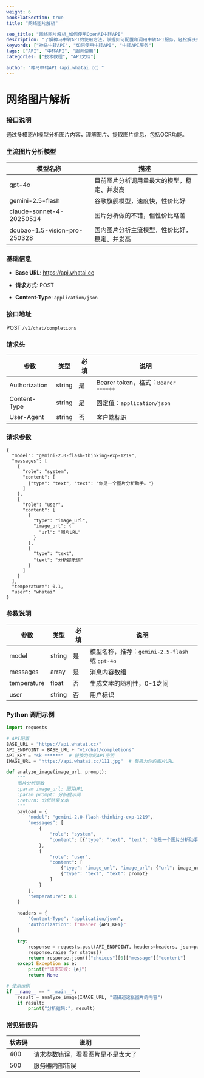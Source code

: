 ```yaml
---
weight: 6
bookFlatSection: true
title: "网络图片解析"

seo_title: "网络图片解析_如何使用OpenAI中转API"
description: "了解神马中转API的使用方法，掌握如何配置和调用中转API服务，轻松解决接口调用难题。"
keywords: ["神马中转API", "如何使用中转API", "中转API服务"]
tags: ["API", "中转API", "服务使用"]
categories: ["技术教程", "API文档"]

author: "神马中转API（api.whatai.cc）"
---
```


# 网络图片解析


### **接口说明**

通过多模态AI模型分析图片内容，理解图片、提取图片信息，包括OCR功能。

### **主流图片分析模型**

| **模型名称** | **描述** |
| --- | --- |
| gpt-4o | 目前图片分析调用量最大的模型，稳定、并发高 |
| gemini-2.5-flash | 谷歌旗舰模型，速度快，性价比好 |
| claude-sonnet-4-20250514 | 图片分析做的不错，但性价比略差 |
| doubao-1.5-vision-pro-250328 | 国内图片分析主流模型，性价比好，稳定、并发高 |

### **基础信息**

*   **Base URL**: https://api.whatai.cc

*   **请求方式**: POST

*   **Content-Type**: `application/json`

### **接口地址**

POST `/v1/chat/completions`

### **请求头**

| **参数** | **类型** | **必填** | **说明** |
| --- | --- | --- | --- |
| Authorization | string | 是 | Bearer token，格式：`Bearer ******` |
| Content-Type | string | 是 | 固定值：`application/json` |
| User-Agent | string | 否 | 客户端标识 |

### **请求参数**

```
{
  "model": "gemini-2.0-flash-thinking-exp-1219",
  "messages": [
    {
      "role": "system",
      "content": [
        {"type": "text", "text": "你是一个图片分析助手。"}
      ]
    },
    {
      "role": "user",
      "content": [
        {
          "type": "image_url",
          "image_url": {
            "url": "图片URL"
          }
        },
        {
          "type": "text",
          "text": "分析提示词"
        }
      ]
    }
  ],
  "temperature": 0.1,
  "user": "whatai"
}
```

### **参数说明**

| **参数** | **类型** | **必填** | **说明** |
| --- | --- | --- | --- |
| model | string | 是 | 模型名称，推荐：`gemini-2.5-flash` 或 `gpt-4o` |
| messages | array | 是 | 消息内容数组 |
| temperature | float | 否 | 生成文本的随机性，0-1之间 |
| user | string | 否 | 用户标识 |

### **Python 调用示例**

```python
import requests

# API配置
BASE_URL = "https://api.whatai.cc/"
API_ENDPOINT = BASE_URL + "v1/chat/completions"
API_KEY = "sk-******"  # 替换为你的API密钥
IMAGE_URL = "https://api.whatai.cc/111.jpg"  # 替换为你的图片URL

def analyze_image(image_url, prompt):
    """
    图片分析函数
    :param image_url: 图片URL
    :param prompt: 分析提示词
    :return: 分析结果文本
    """
    payload = {
        "model": "gemini-2.0-flash-thinking-exp-1219",
        "messages": [
            {
                "role": "system",
                "content": [{"type": "text", "text": "你是一个图片分析助手。"}]
            },
            {
                "role": "user",
                "content": [
                    {"type": "image_url", "image_url": {"url": image_url}},
                    {"type": "text", "text": prompt}
                ]
            }
        ],
        "temperature": 0.1
    }
    
    headers = {
        "Content-Type": "application/json",
        "Authorization": f"Bearer {API_KEY}"
    }

    try:
        response = requests.post(API_ENDPOINT, headers=headers, json=payload)
        response.raise_for_status()
        return response.json()["choices"][0]["message"]["content"]
    except Exception as e:
        print(f"请求失败: {e}")
        return None

# 使用示例
if __name__ == "__main__":
    result = analyze_image(IMAGE_URL, "请描述这张图片的内容")
    if result:
        print("分析结果:", result)

```

### **常见错误码**

| **状态码** | **说明** |
| --- | --- |
| 400 | 请求参数错误，看看图片是不是太大了 |
| 500 | 服务器内部错误 |